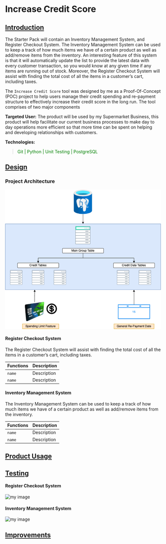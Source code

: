 # Increase Credit Score
## <ins> Introduction

The Starter Pack will 
contain an Inventory Management System, and Register Checkout System. 
The Inventory Management System can be used to keep a track of how much items we have of a 
certain product as well as add/remove items from the inventory. An interesting feature of this system is 
that it will automatically update the list to provide the latest data with every customer transaction, so you would know 
at any given time if any items are running out of stock. Moreover, the Register Checkout System will assist with finding 
the total cost of all the items in a customer’s cart, including taxes. 

The `Increase Credit Score` tool was designed by me as a Proof-Of-Concept (POC) project to help users manage their credit spending 
and re-payment structure to effectively increase their credit score in the long run. The tool comprises of two major components 


__Targeted User:__ The product will be used by my Supermarket Business, this product will help facilitate our current business processes to make day to day operations more efficient so that more time can be spent on helping and developing relationships with customers. 

__Technologies:__
> <span style = "color:green"> Git | Python | Unit Testing | PostgreSQL </span>

## <ins> Design
### Project Architecture

![my image](./assets/architecture.png)

#### Register Checkout System
The Register Checkout System will assist with finding the total cost of all the items in a customer’s cart, including taxes.

| Functions | Description |
|-----------|-------------|
| `name`    | Description |
| `name`    | Description |

#### Inventory Management System
The Inventory Management System can be used to keep a track of how much items we have of a certain product as well as add/remove items from the inventory.

| Functions | Description |
|-----------|-------------|
| `name`    | Description |
| `name`    | Description |


## <ins> Product Usage


## <ins> Testing


#### Register Checkout System

![my image](./assets/checkout_counter_test.png)

#### Inventory Management System

![my image](./assets/inventory_managment_test.png)

## <ins> Improvements

